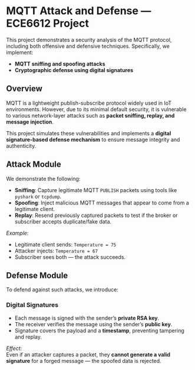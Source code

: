 # MQTT Attack and Defense — ECE6612 Project

This project demonstrates a security analysis of the MQTT protocol, including both offensive and defensive techniques. Specifically, we implement:

- **MQTT sniffing and spoofing attacks**
- **Cryptographic defense using  digital signatures**

## Overview

MQTT is a lightweight publish-subscribe protocol widely used in IoT environments. However, due to its minimal default security, it is vulnerable to various network-layer attacks such as **packet sniffing, replay, and message injection**.

This project simulates these vulnerabilities and implements a **digital signature-based defense mechanism** to ensure message integrity and authenticity.


## Attack Module

We demonstrate the following:

- **Sniffing**: Capture legitimate MQTT `PUBLISH` packets using tools like `pyshark` or `tcpdump`.
- **Spoofing**: Inject malicious MQTT messages that appear to come from a legitimate client.
- **Replay**: Resend previously captured packets to test if the broker or subscriber accepts duplicate/fake data.

*Example:*
- Legitimate client sends: `Temperature = 75`
- Attacker injects: `Temperature = 67`
- Subscriber sees both — the attack succeeds.


## Defense Module

To defend against such attacks, we introduce:

### Digital Signatures

- Each message is signed with the sender’s **private RSA key**.
- The receiver verifies the message using the sender’s **public key**.
- Signature covers the payload and a **timestamp**, preventing tampering and replay.

*Effect:*  
Even if an attacker captures a packet, they **cannot generate a valid signature** for a forged message — the spoofed data is rejected.

